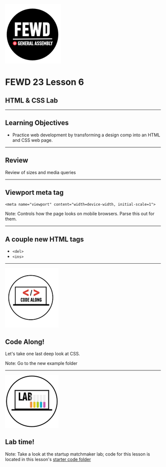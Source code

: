 ![GeneralAssemb.ly](../../img/icons/FEWD_Logo.png)

# FEWD 23 Lesson 6

## HTML & CSS Lab

---

## Learning Objectives

* Practice web development by transforming a design comp into an HTML and CSS web page.

---

## Review

Review of sizes and media queries

---

## Viewport meta tag

```
<meta name="viewport" content="width=device-width, initial-scale=1">
```

Note:
Controls how the page looks on mobile browsers.
Parse this out for them.

---


## A couple new HTML tags

* ```<del>```
* ```<ins>```

---

![GeneralAssemb.ly](../../img/icons/code_along.png)

## Code Along!

Let's take one last deep look at CSS.

Note:
Go to the new example folder

---

![GeneralAssemb.ly](../../img/icons/exercise_icon_md.png)

## Lab time!

Note:
Take a look at the startup matchmaker lab; code for this lesson is located in this lesson's [starter code folder](starter_code)
